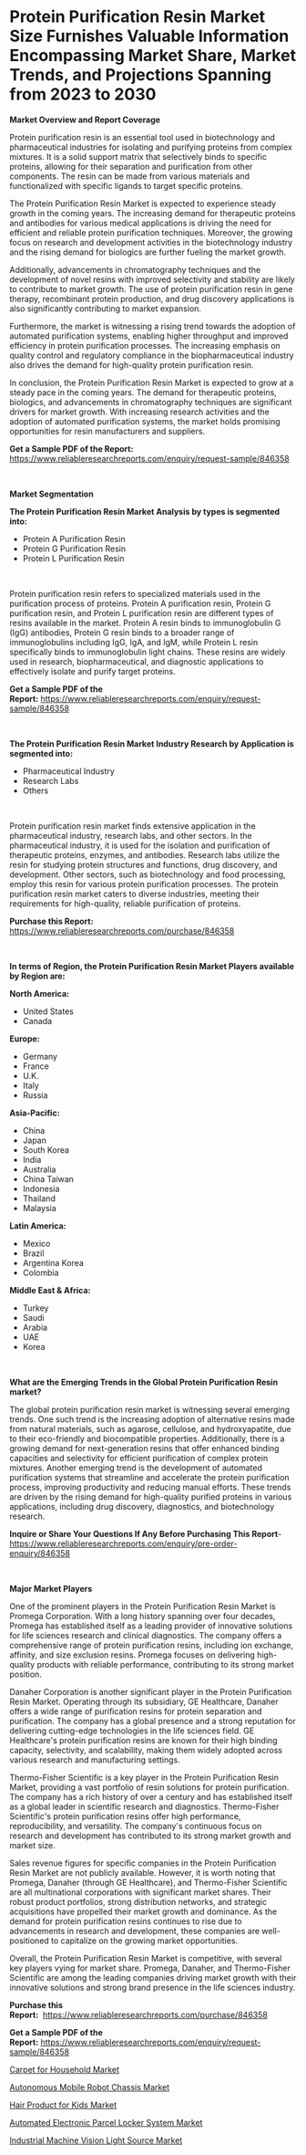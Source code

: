 <p><h1>Protein Purification Resin Market Size Furnishes Valuable Information Encompassing Market Share, Market Trends, and Projections Spanning from 2023 to 2030</h1></p><p><strong>Market Overview and Report Coverage</strong></p>
<p><p>Protein purification resin is an essential tool used in biotechnology and pharmaceutical industries for isolating and purifying proteins from complex mixtures. It is a solid support matrix that selectively binds to specific proteins, allowing for their separation and purification from other components. The resin can be made from various materials and functionalized with specific ligands to target specific proteins.</p><p>The Protein Purification Resin Market is expected to experience steady growth in the coming years. The increasing demand for therapeutic proteins and antibodies for various medical applications is driving the need for efficient and reliable protein purification techniques. Moreover, the growing focus on research and development activities in the biotechnology industry and the rising demand for biologics are further fueling the market growth.</p><p>Additionally, advancements in chromatography techniques and the development of novel resins with improved selectivity and stability are likely to contribute to market growth. The use of protein purification resin in gene therapy, recombinant protein production, and drug discovery applications is also significantly contributing to market expansion.</p><p>Furthermore, the market is witnessing a rising trend towards the adoption of automated purification systems, enabling higher throughput and improved efficiency in protein purification processes. The increasing emphasis on quality control and regulatory compliance in the biopharmaceutical industry also drives the demand for high-quality protein purification resin.</p><p>In conclusion, the Protein Purification Resin Market is expected to grow at a steady pace in the coming years. The demand for therapeutic proteins, biologics, and advancements in chromatography techniques are significant drivers for market growth. With increasing research activities and the adoption of automated purification systems, the market holds promising opportunities for resin manufacturers and suppliers.</p></p>
<p><strong>Get a Sample PDF of the Report:</strong> <a href="https://www.reliableresearchreports.com/enquiry/request-sample/846358">https://www.reliableresearchreports.com/enquiry/request-sample/846358</a></p>
<p>&nbsp;</p>
<p><strong>Market Segmentation</strong></p>
<p><strong>The Protein Purification Resin Market Analysis by types is segmented into:</strong></p>
<p><ul><li>Protein A Purification Resin</li><li>Protein G Purification Resin</li><li>Protein L Purification Resin</li></ul></p>
<p>&nbsp;</p>
<p><p>Protein purification resin refers to specialized materials used in the purification process of proteins. Protein A purification resin, Protein G purification resin, and Protein L purification resin are different types of resins available in the market. Protein A resin binds to immunoglobulin G (IgG) antibodies, Protein G resin binds to a broader range of immunoglobulins including IgG, IgA, and IgM, while Protein L resin specifically binds to immunoglobulin light chains. These resins are widely used in research, biopharmaceutical, and diagnostic applications to effectively isolate and purify target proteins.</p></p>
<p><strong>Get a Sample PDF of the Report:</strong>&nbsp;<a href="https://www.reliableresearchreports.com/enquiry/request-sample/846358">https://www.reliableresearchreports.com/enquiry/request-sample/846358</a></p>
<p>&nbsp;</p>
<p><strong>The Protein Purification Resin Market Industry Research by Application is segmented into:</strong></p>
<p><ul><li>Pharmaceutical Industry</li><li>Research Labs</li><li>Others</li></ul></p>
<p>&nbsp;</p>
<p><p>Protein purification resin market finds extensive application in the pharmaceutical industry, research labs, and other sectors. In the pharmaceutical industry, it is used for the isolation and purification of therapeutic proteins, enzymes, and antibodies. Research labs utilize the resin for studying protein structures and functions, drug discovery, and development. Other sectors, such as biotechnology and food processing, employ this resin for various protein purification processes. The protein purification resin market caters to diverse industries, meeting their requirements for high-quality, reliable purification of proteins.</p></p>
<p><strong>Purchase this Report:</strong>&nbsp; <a href="https://www.reliableresearchreports.com/purchase/846358">https://www.reliableresearchreports.com/purchase/846358</a></p>
<p>&nbsp;</p>
<p><strong>In terms of Region, the Protein Purification Resin Market Players available by Region are:</strong></p>
<p>
    <p> <strong> North America: </strong>
        <ul>
            <li>United States</li>
            <li>Canada</li>
        </ul>
        </p> 
    <p> <strong> Europe: </strong>
        <ul>
            <li>Germany</li>
            <li>France</li>
            <li>U.K.</li>
            <li>Italy</li>
            <li>Russia</li>
        </ul>
        </p> 
    <p> <strong> Asia-Pacific: </strong>
        <ul>
            <li>China</li>
            <li>Japan</li>
            <li>South Korea</li>
            <li>India</li>
            <li>Australia</li>
            <li>China Taiwan</li>
            <li>Indonesia</li>
            <li>Thailand</li>
            <li>Malaysia</li>
        </ul>
        </p> 
    <p> <strong> Latin America: </strong>
        <ul>
            <li>Mexico</li>
            <li>Brazil</li>
            <li>Argentina Korea</li>
            <li>Colombia</li>
        </ul>
        </p> 
    <p> <strong> Middle East & Africa: </strong>
        <ul>
            <li>Turkey</li>
            <li>Saudi</li>
            <li>Arabia</li>
            <li>UAE</li>
            <li>Korea</li>
        </ul>
    </p>
    </p>
<p>&nbsp;</p>
<p><strong>What are the Emerging Trends in the Global Protein Purification Resin market?</strong></p>
<p><p>The global protein purification resin market is witnessing several emerging trends. One such trend is the increasing adoption of alternative resins made from natural materials, such as agarose, cellulose, and hydroxyapatite, due to their eco-friendly and biocompatible properties. Additionally, there is a growing demand for next-generation resins that offer enhanced binding capacities and selectivity for efficient purification of complex protein mixtures. Another emerging trend is the development of automated purification systems that streamline and accelerate the protein purification process, improving productivity and reducing manual efforts. These trends are driven by the rising demand for high-quality purified proteins in various applications, including drug discovery, diagnostics, and biotechnology research.</p></p>
<p><strong>Inquire or Share Your Questions If Any Before Purchasing This Report</strong>- <a href="https://www.reliableresearchreports.com/enquiry/pre-order-enquiry/846358">https://www.reliableresearchreports.com/enquiry/pre-order-enquiry/846358</a></p>
<p>&nbsp;</p>
<p><strong>Major Market Players</strong></p>
<p><p>One of the prominent players in the Protein Purification Resin Market is Promega Corporation. With a long history spanning over four decades, Promega has established itself as a leading provider of innovative solutions for life sciences research and clinical diagnostics. The company offers a comprehensive range of protein purification resins, including ion exchange, affinity, and size exclusion resins. Promega focuses on delivering high-quality products with reliable performance, contributing to its strong market position.</p><p>Danaher Corporation is another significant player in the Protein Purification Resin Market. Operating through its subsidiary, GE Healthcare, Danaher offers a wide range of purification resins for protein separation and purification. The company has a global presence and a strong reputation for delivering cutting-edge technologies in the life sciences field. GE Healthcare's protein purification resins are known for their high binding capacity, selectivity, and scalability, making them widely adopted across various research and manufacturing settings.</p><p>Thermo-Fisher Scientific is a key player in the Protein Purification Resin Market, providing a vast portfolio of resin solutions for protein purification. The company has a rich history of over a century and has established itself as a global leader in scientific research and diagnostics. Thermo-Fisher Scientific's protein purification resins offer high performance, reproducibility, and versatility. The company's continuous focus on research and development has contributed to its strong market growth and market size.</p><p>Sales revenue figures for specific companies in the Protein Purification Resin Market are not publicly available. However, it is worth noting that Promega, Danaher (through GE Healthcare), and Thermo-Fisher Scientific are all multinational corporations with significant market shares. Their robust product portfolios, strong distribution networks, and strategic acquisitions have propelled their market growth and dominance. As the demand for protein purification resins continues to rise due to advancements in research and development, these companies are well-positioned to capitalize on the growing market opportunities.</p><p>Overall, the Protein Purification Resin Market is competitive, with several key players vying for market share. Promega, Danaher, and Thermo-Fisher Scientific are among the leading companies driving market growth with their innovative solutions and strong brand presence in the life sciences industry.</p></p>
<p><strong>Purchase this Report:</strong>&nbsp;&nbsp;<a href="https://www.reliableresearchreports.com/purchase/846358">https://www.reliableresearchreports.com/purchase/846358</a></p>
<p></p>
<p><strong>Get a Sample PDF of the Report:</strong>&nbsp;<a href="https://www.reliableresearchreports.com/enquiry/request-sample/846358">https://www.reliableresearchreports.com/enquiry/request-sample/846358</a></p>
<p><p><a href="https://medium.com/@jonatanjast6362/carpet-for-household-market-the-key-to-successful-business-strategy-forecast-till-2030-8f0edd7a55cf">Carpet for Household Market</a></p><p><a href="https://medium.com/@claudekunze/autonomous-mobile-robot-chassis-market-size-reveals-the-best-marketing-channels-in-global-industry-10890e1ad591">Autonomous Mobile Robot Chassis Market</a></p><p><a href="https://medium.com/@fosterfahey1016/hair-product-for-kids-market-report-reveals-the-latest-trends-and-growth-opportunities-of-this-321695babbe7">Hair Product for Kids Market</a></p><p><a href="https://medium.com/@joanacasper19/automated-electronic-parcel-locker-system-market-report-reveals-the-latest-trends-and-growth-836a1f814eaf">Automated Electronic Parcel Locker System Market</a></p><p><a href="https://medium.com/@aureliarice2023/decoding-industrial-machine-vision-light-source-market-metrics-market-share-trends-and-growth-88ed69753acb">Industrial Machine Vision Light Source Market</a></p></p>